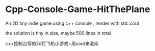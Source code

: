 # Cpp-Console-Game-HitThePlane
An 2D tiny indie game using c++ console , render with std::cout

the solution is tiny in size, maybe 500 lines in total

c++控制台写的2d打飞机小游戏~用cout来渲染
